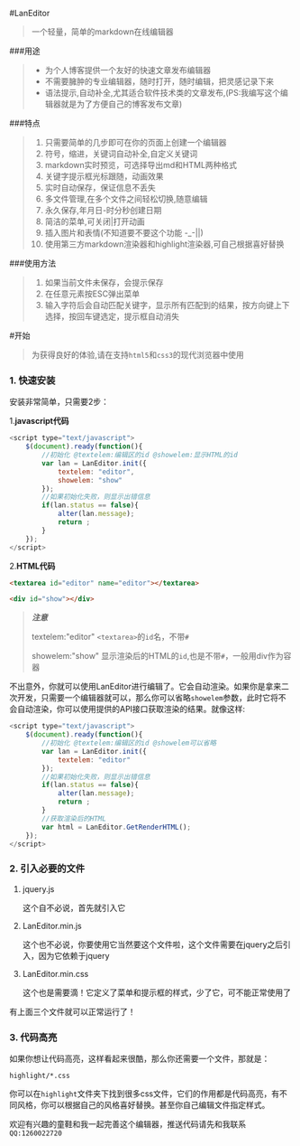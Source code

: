 #LanEditor
>    一个轻量，简单的markdown在线编辑器

###用途
>    - 为个人博客提供一个友好的快速文章发布编辑器
>    - 不需要臃肿的专业编辑器，随时打开，随时编辑，把灵感记录下来
>    - 语法提示,自动补全,尤其适合软件技术类的文章发布,(PS:我编写这个编辑器就是为了方便自己的博客发布文章)

###特点
>    1. 只需要简单的几步即可在你的页面上创建一个编辑器
>    2. 符号，缩进，关键词自动补全,自定义关键词
>    3. markdown实时预览，可选择导出md和HTML两种格式
>    5. 关键字提示框光标跟随，动画效果
>    6. 实时自动保存，保证信息不丢失
>    7. 多文件管理,在多个文件之间轻松切换,随意编辑
>    8. 永久保存,年月日-时分秒创建日期
>    7. 简洁的菜单,可关闭|打开动画
>    4. 插入图片和表情(不知道要不要这个功能 -_-||)
>    9. 使用第三方markdown渲染器和highlight渲染器,可自己根据喜好替换

###使用方法
>    1. 如果当前文件未保存，会提示保存
>    2. 在任意元素按ESC弹出菜单
>    3. 输入字符后会自动匹配关键字，显示所有匹配到的结果，按方向键上下选择，按回车键选定，提示框自动消失

#开始

>    为获得良好的体验,请在支持`html5`和`css3`的现代浏览器中使用


### 1. 快速安装

安装非常简单，只需要2步：

1.**javascript代码**

```js
<script type="text/javascript">
    $(document).ready(function(){
        //初始化 @textelem:编辑区的id @showelem:显示HTML的id
        var lan = LanEditor.init({
            textelem: "editor",
            showelem: "show"
        });
        //如果初始化失败，则显示出错信息
        if(lan.status == false){
            alter(lan.message);
            return ;
        }
    });
</script>

```

2.**HTML代码**

```html
<textarea id="editor" name="editor"></textarea>

<div id="show"></div>
```

> **_注意_**
>
> textelem:"editor" `<textarea>`的`id`名，不带`#`
>
> showelem:"show" 显示渲染后的HTML的`id`,也是不带`#`，一般用div作为容器

不出意外，你就可以使用LanEditor进行编辑了。它会自动渲染。如果你是拿来二次开发，只需要一个编辑器就可以，那么你可以省略`showelem`参数，此时它将不会自动渲染，你可以使用提供的API接口获取渲染的结果。就像这样:

```js
<script type="text/javascript">
    $(document).ready(function(){
        //初始化 @textelem:编辑区的id @showelem可以省略
        var lan = LanEditor.init({
            textelem: "editor"
        });
        //如果初始化失败，则显示出错信息
        if(lan.status == false){
            alter(lan.message);
            return ;
        }
        //获取渲染后的HTML
        var html = LanEditor.GetRenderHTML();
    });
</script>
```

### 2. 引入必要的文件

1. jquery.js

   这个自不必说，首先就引入它

2. LanEditor.min.js

   这个也不必说，你要使用它当然要这个文件啦，这个文件需要在jquery之后引入，因为它依赖于jquery

3. LanEditor.min.css

   这个也是需要滴！它定义了菜单和提示框的样式，少了它，可不能正常使用了
   
有上面三个文件就可以正常运行了！

### 3. 代码高亮

如果你想让代码高亮，这样看起来很酷，那么你还需要一个文件，那就是：

`highlight/*.css`

你可以在`highlight`文件夹下找到很多css文件，它们的作用都是代码高亮，有不同风格，你可以根据自己的风格喜好替换。甚至你自己编辑文件指定样式。

欢迎有兴趣的童鞋和我一起完善这个编辑器，推送代码请先和我联系 `QQ:1260022720`